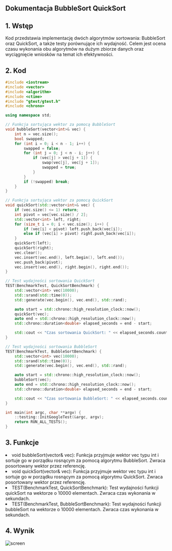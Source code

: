 ## Dokumentacja BubbleSort QuickSort
## 1. Wstęp
Kod przedstawia implementację dwóch algorytmów sortowania: BubbleSort oraz QuickSort, a także testy porównujące ich wydajność. Celem jest ocena czasu wykonania obu algorytmów na dużym zbiorze danych oraz wyciągnięcie wniosków na temat ich efektywności.

## 2. Kod
~~~ cpp
#include <iostream>
#include <vector>
#include <algorithm>
#include <ctime>
#include "gtest/gtest.h"
#include <chrono>

using namespace std;

// Funkcja sortująca wektor za pomocą BubbleSort
void bubbleSort(vector<int>& vec) {
    int n = vec.size();
    bool swapped;
    for (int i = 0; i < n - 1; i++) {
        swapped = false;
        for (int j = 0; j < n - i; j++) {
            if (vec[j] > vec[j + 1]) {
                swap(vec[j], vec[j + 1]);
                swapped = true;
            }
        }
        if (!swapped) break;
    }
}

// Funkcja sortująca wektor za pomocą QuickSort
void quickSort(std::vector<int>& vec) {
    if (vec.size() <= 1) return;
    int pivot = vec[vec.size() / 2];
    std::vector<int> left, right;
    for (size_t i = 0; i < vec.size(); i++) {
        if (vec[i] < pivot) left.push_back(vec[i]);
        else if (vec[i] > pivot) right.push_back(vec[i]);
    }
    quickSort(left);
    quickSort(right);
    vec.clear();
    vec.insert(vec.end(), left.begin(), left.end());
    vec.push_back(pivot);
    vec.insert(vec.end(), right.begin(), right.end());
}

// Test wydajności sortowania QuickSort
TEST(BenchmarkTest, QuickSortBenchmark) {
    std::vector<int> vec(10000);
    std::srand(std::time(0));
    std::generate(vec.begin(), vec.end(), std::rand);

    auto start = std::chrono::high_resolution_clock::now();
    quickSort(vec);
    auto end = std::chrono::high_resolution_clock::now();
    std::chrono::duration<double> elapsed_seconds = end - start;

    std::cout << "Czas sortowania QuickSort: " << elapsed_seconds.count() << "s\n";
}

// Test wydajności sortowania BubbleSort
TEST(BenchmarkTest, BubbleSortBenchmark) {
    std::vector<int> vec(10000);
    std::srand(std::time(0));
    std::generate(vec.begin(), vec.end(), std::rand);

    auto start = std::chrono::high_resolution_clock::now();
    bubbleSort(vec);
    auto end = std::chrono::high_resolution_clock::now();
    std::chrono::duration<double> elapsed_seconds = end - start;

    std::cout << "Czas sortowania BubbleSort: " << elapsed_seconds.count() << "s\n";
}

int main(int argc, char **argv) {
    ::testing::InitGoogleTest(&argc, argv);
    return RUN_ALL_TESTS();
}
~~~~

## 3. Funkcje

<li>void bubbleSort(vector<int>& vec): Funkcja przyjmuje wektor vec typu int i sortuje go w porządku rosnącym za pomocą algorytmu BubbleSort. Zwraca posortowany wektor przez referencję.<br/>

<li>void quickSort(vector<int>& vec): Funkcja przyjmuje wektor vec typu int i sortuje go w porządku rosnącym za pomocą algorytmu QuickSort. Zwraca posortowany wektor przez referencję.<br/>

<li>TEST(BenchmarkTest, QuickSortBenchmark): Test wydajności funkcji quickSort na wektorze o 10000 elementach. Zwraca czas wykonania w sekundach.<br/>

<li>TEST(BenchmarkTest, BubbleSortBenchmark): Test wydajności funkcji bubbleSort na wektorze o 10000 elementach. Zwraca czas wykonania w sekundach.<br/>

## 4. Wynik

![screen](wynik.png)
